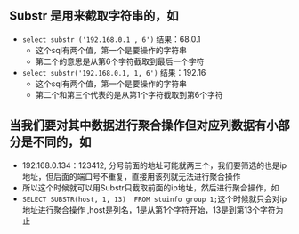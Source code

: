 ## Substr 是用来截取字符串的，如  
* `select substr ('192.168.0.1 , 6')` 结果：68.0.1
  * 这个sql有两个值，第一个是要操作的字符串
  * 第二个的意思是从第6个字符截取到最后一个字符
* `select substr('192.168.0.1, 1, 6')` 结果：192.16
  * 这个sql有两个值，第一个是要操作的字符串
  * 第二个和第三个代表的是从第1个字符截取到第6个字符
## 当我们要对其中数据进行聚合操作但对应列数据有小部分是不同的，如
  * 192.168.0.134：123412, 分号前面的地址可能就两三个，我们要筛选的也是ip地址，但后面的端口号不重复，直接用该列就无法进行聚合操作  
  * 所以这个时候就可以用Substr只截取前面的ip地址，然后进行聚合操作，如  
  * `SELECT SUBSTR(host, 1, 13)  FROM stuinfo group 1;`这个时候就只会对ip地址进行聚合操作 ,host是列名，1是从第1个字符开始，13是到第13个字符为止

